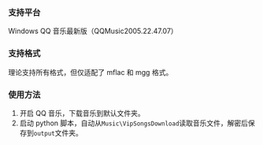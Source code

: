 ### 支持平台
Windows QQ 音乐最新版（QQMusic2005.22.47.07）

### 支持格式
理论支持所有格式，但仅适配了 mflac 和 mgg 格式。

### 使用方法
1. 开启 QQ 音乐，下载音乐到默认文件夹。
2. 启动 python 脚本，自动从`Music\VipSongsDownload`读取音乐文件，解密后保存到`output`文件夹。

